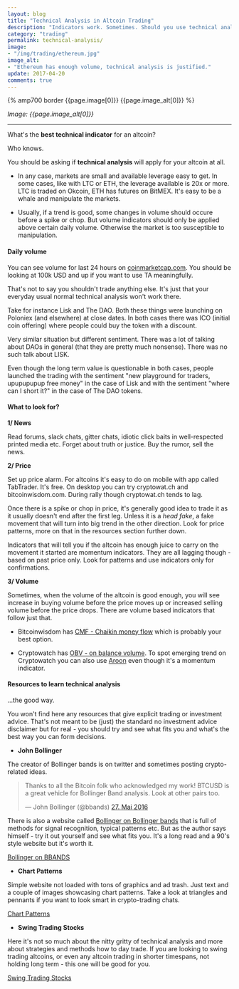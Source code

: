 ```yaml
---
layout: blog
title: "Technical Analysis in Altcoin Trading"
description: "Indicators work. Sometimes. Should you use technical analysis when trading altcoins?"
category: "trading"
permalink: technical-analysis/
image:
- "/img/trading/ethereum.jpg"
image_alt:
- "Ethereum has enough volume, technical analysis is justified."
update: 2017-04-20
comments: true
---
```


{% amp700 border {{page.image[0]}} {{page.image_alt[0]}} %}

_Image: {{page.image_alt[0]}}_

________________________

What's the **best technical indicator** for an altcoin?

Who knows.

You should be asking if **technical analysis** will apply for your altcoin at all.

* In any case, markets are small and available leverage easy to get. In some cases, like with LTC or ETH, the leverage available is 20x or more. LTC is traded on Okcoin, ETH has futures on BitMEX. It's easy to be a whale and manipulate the markets.

* Usually, if a trend is good, some changes in volume should occure before a spike or chop. But volume indicators should only be applied above certain daily volume. Otherwise the market is too susceptible to manipulation.


#### Daily volume

You can see volume for last 24 hours on [coinmarketcap.com](http://coinmarketcap.com/). You should be looking at 100k USD and up if you want to use TA meaningfully.

That's not to say you shouldn't trade anything else. It's just that your everyday usual normal technical analysis won't work there.

Take for instance Lisk and The DAO. Both these things were launching on Poloniex (and elsewhere) at close dates. In both cases there was ICO (initial coin offering) where people could buy the token with a discount.

Very similar situation but different sentiment. There was a lot of talking about DAOs in general (that they are pretty much nonsense). There was no such talk about LISK.

Even though the long term value is questionable in both cases, people launched the trading with the sentiment "new playground for traders, upupupupup free money" in the case of Lisk and with the sentiment "where can I short it?" in the case of The DAO tokens.  


#### What to look for?

**1/ News**

Read forums, slack chats, gitter chats, idiotic click baits in well-respected printed media etc. Forget about truth or justice. Buy the rumor, sell the news.

**2/ Price**

Set up price alarm. For altcoins it's easy to do on mobile with app called TabTrader. It's free. On desktop you can try cryptowat.ch and bitcoinwisdom.com. During rally though cryptowat.ch tends to lag.

Once there is a spike or chop in price, it's generally good idea to trade it as it usually doesn't end after the first leg. Unless it is a *head fake*, a fake movement that will turn into big trend in the other direction. Look for price patterns, more on that in the resources section further down.

Indicators that will tell you if the altcoin has enough juice to carry on the movement it started are momentum indicators. They are all lagging though - based on past price only. Look for patterns and use indicators only for confirmations.

**3/ Volume**

Sometimes, when the volume of the altcoin is good enough, you will see increase in buying volume before the price moves up or increased selling volume before the price drops. There are volume based indicators that follow just that.

* Bitcoinwisdom has [CMF - Chaikin money flow](http://stockcharts.com/school/doku.php?id=chart_school:technical_indicators:chaikin_money_flow_cmf) which is probably your best option.

* Cryptowatch has [OBV - on balance volume](http://stockcharts.com/school/doku.php?id=chart_school:technical_indicators:on_balance_volume_obv). To spot emerging trend on Cryptowatch you can also use [Aroon](http://stockcharts.com/school/doku.php?id=chart_school:technical_indicators:aroon) even though it's a momentum indicator.


#### Resources to learn technical analysis

...the good way.

You won't find here any resources that give explicit trading or investment advice. That's not meant to be (just) the standard no investment advice disclaimer but for real - you should try and see what fits you and what's the best way you can form decisions.

* **John Bollinger**

The creator of Bollinger bands is on twitter and sometimes posting crypto-related ideas.

<blockquote class="twitter-tweet" data-lang="de"><p lang="en" dir="ltr">Thanks to all the Bitcoin folk who acknowledged my work! BTCUSD is a great vehicle for Bollinger Band analysis. Look at other pairs too.</p>&mdash; John Bollinger (@bbands) <a href="https://twitter.com/bbands/status/736226984322203648">27. Mai 2016</a></blockquote>

There is also a website called [Bollinger on Bollinger bands](http://www.bollingeronbollingerbands.com/methods/?m=3) that is full of methods for signal recognition, typical patterns etc. But as the author says himself - try it out yourself and see what fits you. It's a long read and a 90's style website but it's worth it.

<a href="http://www.bollingeronbollingerbands.com/methods/?m=0" class="button">Bollinger on BBANDS</a>

* **Chart Patterns**

Simple website not loaded with tons of graphics and ad trash. Just text and a couple of images showcasing chart patterns. Take a look at triangles and pennants if you want to look smart in crypto-trading chats.

<a href="http://www.chartpatterns.com/" class="button">Chart Patterns</a>


* **Swing Trading Stocks**

Here it's not so much about the nitty gritty of technical analysis and more about strategies and methods how to day trade. If you are looking to swing trading altcoins, or even any altcoin trading in shorter timespans, not holding long term - this one will be good for you.

<a href="http://www.swing-trade-stocks.com/" class="button">Swing Trading Stocks</a>

